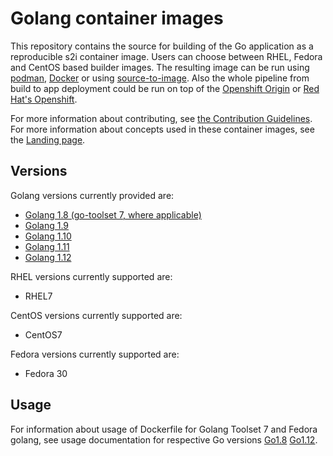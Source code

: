 Golang container images
====================

This repository contains the source for building of
the Go application as a reproducible s2i container image.
Users can choose between RHEL, Fedora and CentOS based builder images.
The resulting image can be run using [podman](https://github.com/containers/libpod), [Docker](http://docker.io) or using [source-to-image](https://github.com/openshift/source-to-image/).
Also the whole pipeline from build to app deployment could be run on top of the [Openshift Origin](https://www.okd.io/) or [Red Hat's Openshift](https://www.openshift.com/).

For more information about contributing, see
[the Contribution Guidelines](https://github.com/sclorg/welcome/blob/master/contribution.md).
For more information about concepts used in these container images, see the
[Landing page](https://github.com/sclorg/welcome).


Versions
---------------
Golang versions currently provided are:
* [Golang 1.8 (go-toolset 7, where applicable)](1.8)
* [Golang 1.9](1.9)
* [Golang 1.10](1.10)
* [Golang 1.11](1.11)
* [Golang 1.12](1.12)

RHEL versions currently supported are:
* RHEL7

CentOS versions currently supported are:
* CentOS7

Fedora versions currently supported are:
* Fedora 30


Usage
---------------------------------

For information about usage of Dockerfile for Golang Toolset 7 and Fedora golang,
see usage documentation for respective Go versions [Go1.8](1.8/README.md) [Go1.12](1.12/README.md).
